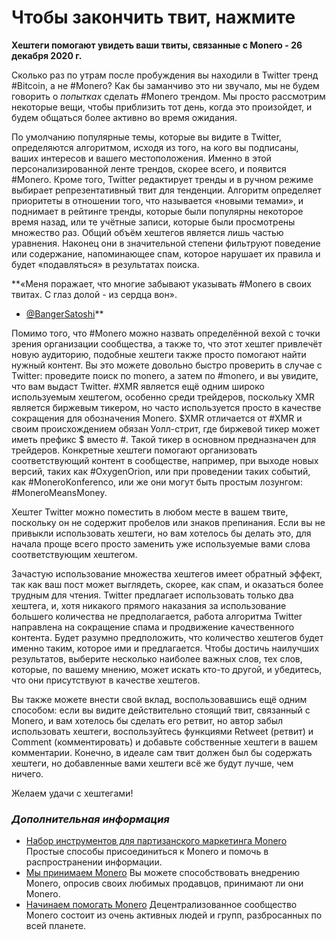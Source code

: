 # Чтобы закончить твит, нажмите #

**Хештеги помогают увидеть ваши твиты, связанные с Monero - 26 декабря 2020 г.**

Сколько раз по утрам после пробуждения вы находили в Twitter тренд #Bitcoin, а не #Monero? Как бы заманчиво это ни звучало, мы не будем говорить о _попытках_ сделать #Monero трендом. Мы просто рассмотрим некоторые вещи, чтобы приблизить тот день, когда это произойдет, и будем общаться более активно во время ожидания.

По умолчанию популярные темы, которые вы видите в Twitter, определяются алгоритмом, исходя из того, на кого вы подписаны, ваших интересов и вашего местоположения. Именно в этой персонализированной ленте трендов, скорее всего, и появится #Monero. Кроме того, Twitter редактирует тренды и в ручном режиме выбирает репрезентативный твит для тенденции. Алгоритм определяет приоритеты в отношении того, что называется «новыми темами», и поднимает в рейтинге тренды, которые были популярны некоторое время назад, или те учётные записи, которые были просмотрены множество раз. Общий объём хештегов является лишь частью уравнения. Наконец они в значительной степени фильтруют поведение или содержание, напоминающее спам, которое нарушает их правила и будет «подавляться» в результатах поиска.

**«Меня поражает, что многие забывают указывать #Monero в своих твитах. С глаз долой - из сердца вон».
- [@BangerSatoshi](https://twitter.com/BangerSatoshi/status/1342855693397708800)**

Помимо того, что #Monero можно назвать определённой вехой с точки зрения организации сообщества, а также то, что этот хештег привлечёт новую аудиторию, подобные хештеги также просто помогают найти нужный контент. Вы это можете довольно быстро проверить в случае с Twitter: проведите поиск по monero, а затем по #monero, и вы увидите, что вам выдаст Twitter. #XMR является ещё одним широко используемым хештегом, особенно среди трейдеров, поскольку XMR является биржевым тикером, но часто используется просто в качестве сокращения для обозначения Monero. $XMR отличается от #XMR и своим происхождением обязан Уолл-стрит, где биржевой тикер может иметь префикс $ вместо #. Такой тикер в основном предназначен для трейдеров. Конкретные хештеги помогают организовать соответствующий контент в сообществе, например, при выходе новых версий, таких как #OxygenOrion, или при проведении таких событий, как #MoneroKonferenco, или же они могут быть простым лозунгом: #MoneroMeansMoney.

Хештег Twitter можно поместить в любом месте в вашем твите, поскольку он не содержит пробелов или знаков препинания. Если вы не привыкли использовать хештеги, но вам хотелось бы делать это, для начала проще всего просто заменить уже используемые вами слова соответствующим хештегом.

Зачастую использование множества хештегов имеет обратный эффект, так как ваш пост может выглядеть, скорее, как спам, и оказаться более трудным для чтения. Twitter предлагает использовать только два хештега, и, хотя никакого прямого наказания за использование большего количества не предполагается, работа алгоритма Twitter направлена на сокращение спама и продвижение качественного контента. Будет разумно предположить, что количество хештегов будет именно таким, которое ими и предлагается. Чтобы достичь наилучших результатов, выберите несколько наиболее важных слов, тех слов, которые, по вашему мнению, может искать кто-то другой, и убедитесь, что они присутствуют в качестве хештегов.

Вы также можете внести свой вклад, воспользовавшись ещё одним способом: если вы видите действительно стоящий твит, связанный с Monero, и вам хотелось бы сделать его ретвит, но автор забыл использовать хештеги, воспользуйтесь функциями Retweet (ретвит) и Comment (комментировать) и добавьте собственные хештеги в вашем комментарии. Конечно, в идеале сам твит должен был бы содержать хештеги, но добавленные вами хештеги всё же будут лучше, чем ничего.

Желаем удачи с хештегами!

### _Дополнительная информация_

- [Набор инструментов для партизанского маркетинга Monero](https://www.monerooutreach.org/guerrilla-toolkit.html)
Простые способы присоединиться к Monero и помочь в распространении информации.
- [Мы принимаем Monero](https://www.monerooutreach.org/we-accept-monero.html)
Вы можете способствовать внедрению Monero, опросив своих любимых продавцов, принимают ли они Monero.
- [Начинаем помогать Monero](https://www.monerooutreach.org/stories/getting-started-helping-monero.html)
Децентрализованное сообщество Monero состоит из очень активных людей и групп, разбросанных по всей планете.
